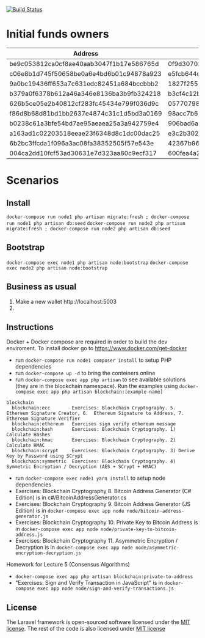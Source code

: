 [![Build Status](https://travis-ci.org/sash/blockchain-network-example.svg?branch=develop)](https://travis-ci.org/sash/blockchain-network-example)

# Initial funds owners
| Address                                  | Private Key                                                      |
| ---------------------------------------- | -----------------------------------------------------------------|
| be9c053812ca0cf8ae40aab3047f1b17e586765d | 0f9d3070204642bc8eb07b00a99ef38eebfec965733a3f70548ce99484fdfd99 |
| c06e8b1d745f50658be0a6e4bd6b01c94878a923 | e5fcb644cb5ff2a34d8d479b2fc775c6e4f242ebd8f4eb146bf3985d968c67a5 |
| 9a0bc19436ff653a7c631edc82451a684bccbbb2 | 1827f2551a5e6c64f4a601c569c3a092c8a1dd770246947ecc8d6f01b29db2db |
| b379a0f6378b612a46a346e8136ba3b9fb324218 | b3cf4c12b7e41b138ce19af734e7f3856a58858ca1430fb0f0c086b4f644c476 |
| 626b5ce05e2b40812cf283fc45434e799f036d9c | 05770798da086eab3d7e665e883d62003018d02f4021d2b9598f3ff9e11b2cc0 |
| f86d8b68d81bd1bb2637e4874c31c1d5bd3a0169 | 98acc7b63049233d873c2dda03c7c29ead53a816ef463225dd9d72da9d69c884 |
| b0238c61a3bfe54bd7ae95aeaea25a3a942759e4 | 906bad6aa7fc42f38c3dc6bc51729e645fe3b8b1221323ffe35e4fa1029792f8 |
| a163ad1c02203518eeae23f6348d8c1dc00dac25 | e3c2b302c54725f3f6029ed6829e7b9f8c1a1e4aff5c4ced054cf16cef7f311d |
| 6b2bc3ffcda1f096a3ac08fa38352505f57e543e | 42367b96408ddb7c5f5d79163add487dde661ad474085b662bbddf6edebe92ec |
| 004ca2dd10fcf53ad30631e7d323aa80c9ecf317 | 600fea4a214cadb607e34ed0bb091297864cc12162f1e6d6f67a4c5efac06e05 |



# Scenarios

## Install
`docker-compose run node1 php artisan migrate:fresh ; docker-compose run node1 php artisan db:seed`
`docker-compose run node2 php artisan migrate:fresh ; docker-compose run node2 php artisan db:seed`

## Bootstrap
`docker-compose exec node1 php artisan node:bootstrap`
`docker-compose exec node2 php artisan node:bootstrap`

## Business as usual
1. Make a new wallet http://localhost:5003
2.


## Instructions


Docker + Docker compose are required in order to build the dev enviroment. To install docker go to https://www.docker.com/get-docker

* run `docker-compose run node1 composer install` to setup PHP dependencies
* run `docker-compose up -d` to bring the conteiners online
* run `docker-compose exec app php artisan` to see available solutions (they are in the blockchain namespace). Run the examples using `docker-compose exec app php artisan blockchain:[example-name]`
```
blockchain
  blockchain:ecc        Exercises: Blockchain Cryptography. 5.  Ethereum Signature Creator, 6.  Ethereum Signature to Address, 7.  Ethereum Signature Verifier
  blockchain:ethereum   Exercises sign verify ethereum message
  blockchain:hash       Exercises: Blockchain Cryptography. 1) Calculate Hashes
  blockchain:hmac       Exercises: Blockchain Cryptography. 2) Calculate HMAC
  blockchain:scrypt     Exercises: Blockchain Cryptography. 3) Derive Key by Password using SCrypt
  blockchain:symmetric  Exercises: Blockchain Cryptography. 4) Symmetric Encryption / Decryption (AES + SCrypt + HMAC)
```
* run `docker-compose exec node1 yarn install` to setup node dependencies
* Exercises: Blockchain Cryptography 8. Bitcoin Address Generator (C# Edition) is in c#/BitcoinAddressGenerator.cs
* Exercises: Blockchain Cryptography 9. Bitcoin Address Generator (JS Edition) is in `docker-compose exec app node node/bitcoin-address-generator.js`
* Exercises: Blockchain Cryptography 10. Private Key to Bitcoin Address is in `docker-compose exec app node node/private-key-to-bitcoin-address.js`
* Exercises: Blockchain Cryptography 11. Asymmetric Encryption / Decryption is in `docker-compose exec app node node/asymmetric-encryption-decryption.js`

Homework for Lecture 5 (Consensus Algorithms)
* `docker-compose exec app php artisan blockchain:private-to-address`
* "Exercises: Sign and Verify Transaction in JavaScript" is in `docker-compose exec app node node/sign-and-verify-transactions.js`


## License

The Laravel framework is open-sourced software licensed under the [MIT license](https://opensource.org/licenses/MIT). The rest of the code is also licensed under [MIT license](https://opensource.org/licenses/MIT)
